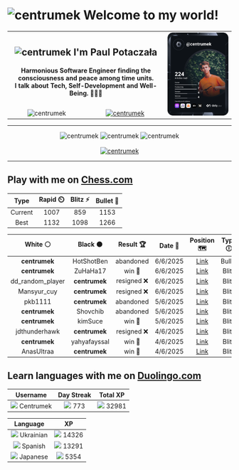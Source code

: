 <h1>
  <img
    src="https://emojis.slackmojis.com/emojis/images/1531849430/4246/blob-sunglasses.gif"
    width="30"
    alt="centrumek"
  />
  Welcome to my world!
</h1>

<table>
  <tbody>
    <tr>
      <td align="center" width="70%" colspan="2">
        <h2>
          <img
            src="https://raw.githubusercontent.com/MartinHeinz/MartinHeinz/master/wave.gif"
            width="30px"
            alt="centrumek"
          />
          I'm Paul Potaczała
        </h2>
        <h4>
          Harmonious Software Engineer finding the consciousness and peace among time units.
          <br/>
          I talk about Tech, Self-Development and Well-Being. 🌿🧘🚀
        </h4>
      </td>
      <td width="30%" rowspan="2">
        <a href="https://app.daily.dev/centrumek">
          <img
            src="./devcard.svg"
            alt="centrumek"
          />
        </a>
      </td>
    </tr>
    <tr align="center">
      <td>
        <img
          src="https://komarev.com/ghpvc/?username=centrumek&label=visitors&color=0e75b6&style=flat"
          alt="centrumek"
        >
      </td>
      <td>
        <a href="https://stackoverflow.com/users/14496012/centrumek">
          <img
            src="https://stackoverflow.com/users/flair/14496012.png?theme=dark"
            alt="centrumek"
          >
        </a>
      </td>
    </tr>
  </tbody>
</table>

---
<div align="center">
  <img 
    src="https://github-readme-stats.vercel.app/api?username=centrumek&show_icons=true&count_private=true&theme=dark&hide_border=true&hide=issues,contribs&bg_color=00000000"
    alt="centrumek"
  />
  <img
    src="https://github-readme-stats.vercel.app/api/top-langs/?username=centrumek&layout=compact&hide_border=true&theme=dark&bg_color=00000000&langs_count=6&exclude_repo=air-statistic-app"
    alt="centrumek"
  />
  <img 
    src="https://github-readme-streak-stats.herokuapp.com?user=centrumek&theme=dark&hide_border=true&background=FFFFFF00"
    alt="centrumek"
  />
  <br/>
  <br/>
  <a href="https://www.buymeacoffee.com/centrumek">
    <img
      src="https://cdn.buymeacoffee.com/buttons/v2/default-orange.png"
      height="50"
      width="210"
      alt="centrumek"
    />
  </a>
</div>

---

## Play with me on [Chess.com](https://www.chess.com/member/centrumek)

<div align="center">
<!--START_SECTION:chessStats-->
<!-- Automatically generated with https://github.com/Balastrong/chess-stats-action -->

| Type | Rapid ⏲️ | Blitz ⚡ | Bullet 🔫 |
|:---:|:---:|:---:|:---:|
| Current | 1007 | 859 | 1153 |
| Best | 1132 | 1098 | 1266 |

| White ⚪ | Black ⚫ | Result 🏆 | Date 📅 | Position 🗺️ | Type 🕕 |
|:---:|:---:|:---:|:---:|:---:|:---:|
| **centrumek** | HotShotBen | abandoned  | 6/6/2025 | <a href="http://www.ee.unb.ca/cgi-bin/tervo/fen.pl?select=8/p1k2pp1/p1p1p3/8/2P3K1/B1b5/8/8 w - - 0 37">Link</a> | Bullet |
| **centrumek** | ZuHaHa17 | win 🥇 | 6/6/2025 | <a href="http://www.ee.unb.ca/cgi-bin/tervo/fen.pl?select=8/ppp5/6P1/3kQ3/5P2/1Pp1Pb2/P1P4R/R1B1K3 b - - 0 33">Link</a> | Blitz |
| dd_random_player | **centrumek** | resigned ❌ | 6/6/2025 | <a href="http://www.ee.unb.ca/cgi-bin/tervo/fen.pl?select=1k1Q4/8/5p2/pPp1p3/P1PbPp2/5P2/4K3/8 b - - 0 54">Link</a> | Blitz |
| Mansyur_cuy | **centrumek** | resigned ❌ | 6/6/2025 | <a href="http://www.ee.unb.ca/cgi-bin/tervo/fen.pl?select=8/8/8/1b5R/1rk3PP/5P2/6K1/8 b - - 0 47">Link</a> | Blitz |
| pkb1111 | **centrumek** | abandoned  | 5/6/2025 | <a href="http://www.ee.unb.ca/cgi-bin/tervo/fen.pl?select=3r4/1k6/3p2p1/p2Q1p1p/P7/2P1P2P/5PP1/6K1 b - - 1 31">Link</a> | Blitz |
| **centrumek** | Shovchib | abandoned  | 5/6/2025 | <a href="http://www.ee.unb.ca/cgi-bin/tervo/fen.pl?select=r3k2r/2p2ppp/b4n2/p2pp3/N1P5/PPNP1Pq1/5b2/R1B1KR2 w Qkq - 0 18">Link</a> | Blitz |
| **centrumek** | kimSuce | win 🥇 | 5/6/2025 | <a href="http://www.ee.unb.ca/cgi-bin/tervo/fen.pl?select=5r2/2p4k/1p5p/1P4N1/q7/6RR/3N2K1/8 b - - 1 40">Link</a> | Blitz |
| jdthunderhawk | **centrumek** | resigned ❌ | 4/6/2025 | <a href="http://www.ee.unb.ca/cgi-bin/tervo/fen.pl?select=1r6/1PR3R1/8/8/5P2/1kP3KP/7P/3N4 b - f3 0 45">Link</a> | Blitz |
| **centrumek** | yahyafayssal | win 🥇 | 4/6/2025 | <a href="http://www.ee.unb.ca/cgi-bin/tervo/fen.pl?select=r3r1k1/p1P5/R4Q1p/3p2p1/3Pp3/4P1P1/2P3BP/2B3K1 b - - 0 34">Link</a> | Blitz |
| AnasUltraa | **centrumek** | win 🥇 | 4/6/2025 | <a href="http://www.ee.unb.ca/cgi-bin/tervo/fen.pl?select=1N5r/4bppk/p1Rp3p/8/4n3/4B2P/P4PP1/R5K1 w - - 1 21">Link</a> | Blitz |

<!--END_SECTION:chessStats-->
</div>

## Learn languages with me on [Duolingo.com](https://www.duolingo.com/profile/Centrumek)

<div align="center">
<!--START_SECTION:duolingoStats-->
<!-- Automatically generated with https://github.com/centrumek/duolingo-readme-stats-->

| Username | Day Streak | Total XP |
|:---:|:---:|:---:|
| <img src="https://raw.githubusercontent.com/centrumek/duolingo-readme-stats/main/assets/duolingo.png" height="12"> Centrumek | <img src="https://raw.githubusercontent.com/centrumek/duolingo-readme-stats/main/assets/streakfrozen.svg" height="12"> 773 | <img src="https://raw.githubusercontent.com/centrumek/duolingo-readme-stats/main/assets/xp.svg" height="12"> 32981 | <img src="https://raw.githubusercontent.com/centrumek/duolingo-readme-stats/main/assets/xp.svg" height="12"> 0 |

| Language | XP |
|:---:|:---:|
| <img src="https://raw.githubusercontent.com/centrumek/duolingo-readme-stats/main/assets/langs/ukrainian.svg" height="12"> Ukrainian | <img src="https://raw.githubusercontent.com/centrumek/duolingo-readme-stats/main/assets/xp.svg" height="12"> 14326 |
| <img src="https://raw.githubusercontent.com/centrumek/duolingo-readme-stats/main/assets/langs/spanish.svg" height="12"> Spanish | <img src="https://raw.githubusercontent.com/centrumek/duolingo-readme-stats/main/assets/xp.svg" height="12"> 13291 |
| <img src="https://raw.githubusercontent.com/centrumek/duolingo-readme-stats/main/assets/langs/japanese.svg" height="12"> Japanese | <img src="https://raw.githubusercontent.com/centrumek/duolingo-readme-stats/main/assets/xp.svg" height="12"> 5354 |

<!--END_SECTION:duolingoStats-->
</div>
<!--
**centrumek/centrumek** is a ✨ _special_ ✨ repository because its `README.md` (this file) appears on your GitHub profile.

Here are some ideas to get you started:

- 🔭 I’m currently working on ...
- 🌱 I’m currently learning ...
- 👯 I’m looking to collaborate on ...
- 🤔 I’m looking for help with ...
- 💬 Ask me about ...
- 📫 How to reach me: ...
- 😄 Pronouns: ...
- ⚡ Fun fact: ...
-->
